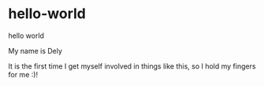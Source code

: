 # hello-world
hello world

My name is Dely

It is the first time I get myself involved in things like this, so
I hold my fingers for me :)!
